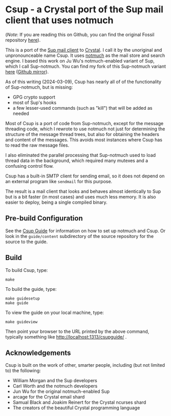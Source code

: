 # Csup - a Crystal port of the Sup mail client that uses notmuch

(*Note*: If you are reading this on Github, you can find the
original Fossil repository [here](https://www.bloovis.com/fossil/home/marka/fossils/csup/home)).

This is a port of the [Sup mail client](https://github.com/sup-heliotrope/sup)
to [Crystal](https://crystal-lang.org/).
I call it by the unoriginal and unpronounceable name Csup.
It uses [notmuch](https://notmuchmail.org/)
as the mail store and search engine.  I based this work on Ju Wu's
notmuch-enabled variant of Sup, which I call Sup-notmuch.
You can find my fork of this Sup-notmuch variant
[here](https://www.bloovis.com/fossil/home/marka/fossils/sup-notmuch/home)
([Github mirror](https://github.com/bloovis/sup-notmuch.mirror)).

As of this writing (2024-03-09), Csup has nearly all of of the
functionality of Sup-notmuch, but is missing:

* GPG crypto support
* most of Sup's hooks
* a few lesser-used commands (such as "kill") that will be added as needed

Most of Csup is a port of code from Sup-notmuch, except for the
message threading code, which I rewrote to use notmuch not just for
determining the structure of the message thread trees, but also for
obtaining the headers and content of the messages.  This avoids most
instances where Csup has to read the raw message files.

I also eliminated the parallel processing that Sup-notmuch used to load thread
data in the background, which required many mutexes and a confusing control flow.

Csup has a built-in SMTP client for sending email,
so it does not depend on an external program like `sendmail`
for this purpose.

The result is a mail client that looks and behaves almost identically
to Sup but is a bit faster (in most cases) and uses much less memory.  It is also
easier to deploy, being a single compiled binary.

## Pre-build Configuration

See the [Csup Guide](https://www.bloovis.com/csupguide/) for information
on how to set up notmuch and Csup.  Or look in the `guide/content` subdirectory
of the source repository for the source to the guide.

## Build

To build Csup, type:

    make

To build the guide, type:

    make guidesetup
    make guide

To view the guide on your local machine, type:

    make guideview

Then point your browser to the URL printed by the above command,
typically something like <http://localhost:1313/csupguide/> .

## Acknowledgements

Csup is built on the work of other, smarter people, including (but not limited to) the following:

* William Morgan and the Sup developers
* Carl Worth and the notmuch developers
* Jun Wu for the original notmuch-enabled Sup
* arcage for the Crystal email shard
* Samual Black and Joakim Reinert for the Crystal ncurses shard
* The creators of the beautiful Crystal programming language
